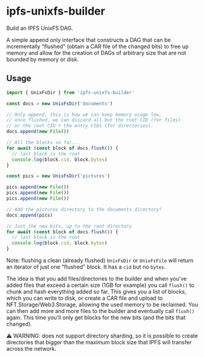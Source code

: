 # ipfs-unixfs-builder

Build an IPFS UnixFS DAG.

A simple append only interface that constructs a DAG that can be incrementally "flushed" (obtain a CAR file of the changed bits) to free up memory and allow for the creation of DAGs of arbitrary size that are not bounded by memory or disk.

## Usage

```js
import { UnixFsDir } from 'ipfs-unixfs-builder'

const docs = new UnixFsDir('documents')

// Only append, this is how we can keep memory usage low,
// once flushed, we can discard all but the root CID (for files)
// or the root CID + the entry CIDs (for directories).
docs.append(new File())

// All the blocks so far...
for await (const block of docs.flush()) {
  // last block is the root
  console.log(block.cid, block.bytes)
}

const pics = new UnixFsDir('pictures')

pics.append(new File())
pics.append(new File())
pics.append(new File())

// Add the pictures directory to the documents directory!
docs.append(pics)

// Just the new bits, up to the root directory
for await (const block of docs.flush()) {
  // last block is the root
  console.log(block.cid, block.bytes)
}
```

Note: flushing a clean (already flushed) `UnixFsDir` or `UnixFsFile` will return an iterator of just one "flushed" block. It has a `cid` but no `bytes`.

The idea is that you add files/directories to the builder and when you've added files that exceed a certain size (1GB for example) you call `flush()` to chunk and hash everything added so far. This gives you a list of blocks, which you can write to disk, or create a CAR file and upload to NFT.Storage/Web3.Storage, allowing the used memory to be reclaimed. You can then add more and more files to the builder and eventually call `flush()` again. This time you'll only get blocks for the new bits (and the bits that changed).

⚠️ WARNING: does not support directory sharding, so it is possible to create directories that bigger than the maximum block size that IPFS will transfer across the network.

